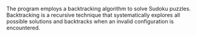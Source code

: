 The program employs a backtracking algorithm to solve Sudoku puzzles. Backtracking is a
recursive technique that systematically explores all possible solutions and backtracks when an
invalid configuration is encountered.
